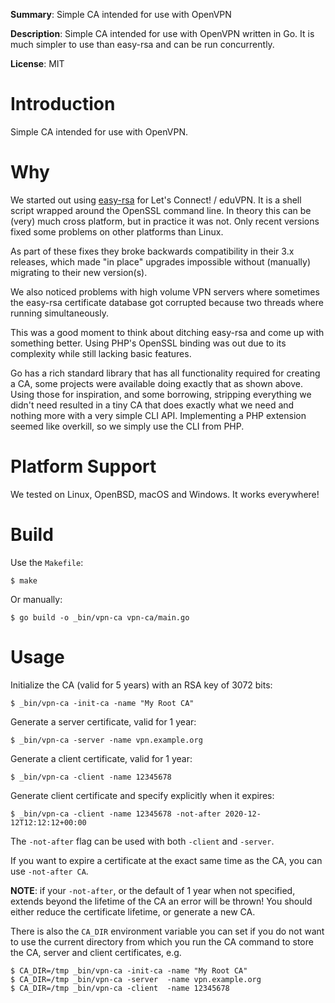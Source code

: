 **Summary**: Simple CA intended for use with OpenVPN

**Description**: Simple CA intended for use with OpenVPN written in Go. It is 
much simpler to use than easy-rsa and can be run concurrently.

**License**: MIT

# Introduction

Simple CA intended for use with OpenVPN.

# Why

We started out using [easy-rsa](https://github.com/OpenVPN/easy-rsa) for Let's 
Connect! / eduVPN. It is a shell script wrapped around the OpenSSL command 
line. In theory this can be (very) much cross platform, but in practice it was 
not. Only recent versions fixed some problems on other platforms than Linux.

As part of these fixes they broke backwards compatibility in their 3.x 
releases, which made "in place" upgrades impossible without (manually)
migrating to their new version(s).

We also noticed problems with high volume VPN servers where sometimes the 
easy-rsa certificate database got corrupted because two threads where running 
simultaneously.

This was a good moment to think about ditching easy-rsa and come up with 
something better. Using PHP's OpenSSL binding was out due to its complexity 
while still lacking basic features.

Go has a rich standard library that has all functionality required for creating
a CA, some projects were available doing exactly that as shown above. Using 
those for inspiration, and some borrowing, stripping everything we didn't need 
resulted in a tiny CA that does exactly what we need and nothing more with a
very simple CLI API. Implementing a PHP extension seemed like overkill, so 
we simply use the CLI from PHP.

# Platform Support

We tested on Linux, OpenBSD, macOS and Windows. It works everywhere!

# Build

Use the `Makefile`:

    $ make

Or manually:

    $ go build -o _bin/vpn-ca vpn-ca/main.go

# Usage

Initialize the CA (valid for 5 years) with an RSA key of 3072 bits:

    $ _bin/vpn-ca -init-ca -name "My Root CA"

Generate a server certificate, valid for 1 year:

    $ _bin/vpn-ca -server -name vpn.example.org

Generate a client certificate, valid for 1 year:

    $ _bin/vpn-ca -client -name 12345678

Generate client certificate and specify explicitly when it expires:

    $ _bin/vpn-ca -client -name 12345678 -not-after 2020-12-12T12:12:12+00:00

The `-not-after` flag can be used with both `-client` and `-server`.

If you want to expire a certificate at the exact same time as the CA, you can
use `-not-after CA`.

**NOTE**: if your `-not-after`, or the default of 1 year when not specified, 
extends beyond the lifetime of the CA an error will be thrown! You should 
either reduce the certificate lifetime, or generate a new CA.

There is also the `CA_DIR` environment variable you can set if you do not want 
to use the current directory from which you run the CA command to store the CA, 
server and client certificates, e.g.

    $ CA_DIR=/tmp _bin/vpn-ca -init-ca -name "My Root CA"
    $ CA_DIR=/tmp _bin/vpn-ca -server  -name vpn.example.org
    $ CA_DIR=/tmp _bin/vpn-ca -client  -name 12345678
